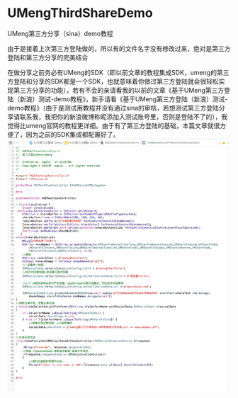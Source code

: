 # UMengThirdShareDemo
UMeng第三方分享（sina）demo教程

由于是接着上次第三方登陆做的，所以有的文件名字没有修改过来，绝对是第三方登陆和第三方分享的完美结合

在做分享之前务必有UMeng的SDK（即以前文章的教程集成SDK，umeng的第三方登陆和分享的SDK都是一个SDK，也就意味着你做过第三方登陆就会很轻松实现第三方分享的功能），若有不会的亲请看我的以前的文章《基于UMeng第三方登陆（新浪）测试-demo教程》，新手请看《基于UMeng第三方登陆（新浪）测试-demo教程》（由于是测试用教程并没有通过sina的审核，若想测试第三方登陆分享请联系我，我把你的新浪微博称昵添加入测试账号里，否则是登陆不了的），我觉得比umeng官网的教程更详细。由于有了第三方登陆的基础，本篇文章就很方便了，因为之前的SDK集成都配置好了。
![](https://github.com/mrzhao12/UMengThirdShareDemo/blob/master/1378846-12bb61227123bf86.png)


